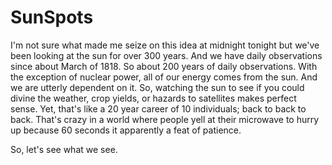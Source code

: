 # SunSpots

I'm not sure what made me seize on this idea at midnight tonight but we've been looking at the sun for over 300 years. And we have daily observations since about March of 1818. So about 200 years of daily observations.  With the exception of nuclear power, all of our energy comes from the sun. And we are utterly dependent on it. So, watching the sun to see if you could divine the weather, crop yields, or hazards to satellites makes perfect sense. Yet, that's like a 20 year career of 10 individuals; back to back to back.  That's crazy in a world where people yell at their microwave to hurry up because 60 seconds it apparently a feat of patience. 

So, let's see what we see. 
